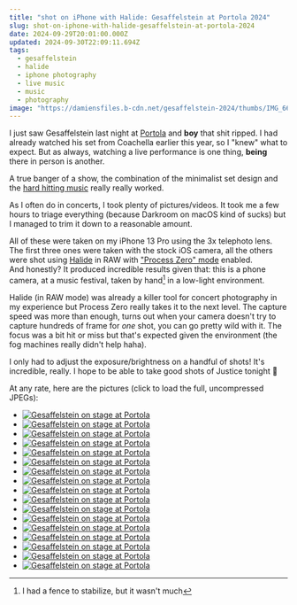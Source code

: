 ```yaml
---
title: "shot on iPhone with Halide: Gesaffelstein at Portola 2024"
slug: shot-on-iphone-with-halide-gesaffelstein-at-portola-2024
date: 2024-09-29T20:01:00.000Z
updated: 2024-09-30T22:09:11.694Z
tags:
  - gesaffelstein
  - halide
  - iphone photography
  - live music
  - music
  - photography
image: "https://damiensfiles.b-cdn.net/gesaffelstein-2024/thumbs/IMG_6646%2015%20Edited.jpg"
---
```


I just saw Gesaffelstein last night at [Portola](https://portolamusicfestival.com/) and **boy** that shit ripped. I had already watched his set from Coachella earlier this year, so I "knew" what to expect. But as always, watching a live performance is one thing, **being** there in person is another.

A true banger of a show, the combination of the minimalist set design and the [hard hitting music](https://www.youtube.com/watch?v=4HnUmZOjsyU) really really worked.

As I often do in concerts, I took plenty of pictures/videos. It took me a few hours to triage everything (because Darkroom on macOS kind of sucks) but I managed to trim it down to a reasonable amount.

All of these were taken on my iPhone 13 Pro using the 3x telephoto lens. The first three ones were taken with the stock iOS camera, all the others were shot using [Halide](https://halide.cam/) in RAW with ["Process Zero" mode](https://www.lux.camera/introducing-process-zero-for-iphone/) enabled.  
And honestly? It produced incredible results given that: this is a phone camera, at a music festival, taken by hand[^1] in a low-light environment.

Halide (in RAW mode) was already a killer tool for concert photography in my experience but Process Zero really takes it to the next level. The capture speed was more than enough, turns out when your camera doesn't try to capture hundreds of frame for _one_ shot, you can go pretty wild with it. The focus was a bit hit or miss but that's expected given the environment (the fog machines really didn't help haha).

I only had to adjust the exposure/brightness on a handful of shots! It's incredible, really. I hope to be able to take good shots of Justice tonight 🤞

At any rate, here are the pictures (click to load the full, uncompressed JPEGs):

<div class="gallery">
  <ul>
    <li><a href="https://damiensfiles.b-cdn.net/gesaffelstein-2024/IMG_6415 1 Edited.jpg"><img loading="lazy" decoding="async" src="https://damiensfiles.b-cdn.net/gesaffelstein-2024/thumbs/IMG_6415 1 Edited.jpg" alt="Gesaffelstein on stage at Portola"></a></li>
    <li><a href="https://damiensfiles.b-cdn.net/gesaffelstein-2024/IMG_6447 2 Edited.jpg"><img loading="lazy" decoding="async" src="https://damiensfiles.b-cdn.net/gesaffelstein-2024/thumbs/IMG_6447 2 Edited.jpg" alt="Gesaffelstein on stage at Portola"></a></li>
    <li><a href="https://damiensfiles.b-cdn.net/gesaffelstein-2024/IMG_6497 3 Edited.jpg"><img loading="lazy" decoding="async" src="https://damiensfiles.b-cdn.net/gesaffelstein-2024/thumbs/IMG_6497 3 Edited.jpg" alt="Gesaffelstein on stage at Portola"></a></li>
    <li><a href="https://damiensfiles.b-cdn.net/gesaffelstein-2024/IMG_6535 4 Edited.jpg"><img loading="lazy" decoding="async" src="https://damiensfiles.b-cdn.net/gesaffelstein-2024/thumbs/IMG_6535 4 Edited.jpg" alt="Gesaffelstein on stage at Portola"></a></li>
    <li><a href="https://damiensfiles.b-cdn.net/gesaffelstein-2024/IMG_6540 5 Edited.jpg"><img loading="lazy" decoding="async" src="https://damiensfiles.b-cdn.net/gesaffelstein-2024/thumbs/IMG_6540 5 Edited.jpg" alt="Gesaffelstein on stage at Portola"></a></li>
    <li><a href="https://damiensfiles.b-cdn.net/gesaffelstein-2024/IMG_6546 6 Edited.jpg"><img loading="lazy" decoding="async" src="https://damiensfiles.b-cdn.net/gesaffelstein-2024/thumbs/IMG_6546 6 Edited.jpg" alt="Gesaffelstein on stage at Portola"></a></li>
    <li><a href="https://damiensfiles.b-cdn.net/gesaffelstein-2024/IMG_6558 7 Edited.jpg"><img loading="lazy" decoding="async" src="https://damiensfiles.b-cdn.net/gesaffelstein-2024/thumbs/IMG_6558 7 Edited.jpg" alt="Gesaffelstein on stage at Portola"></a></li>
    <li><a href="https://damiensfiles.b-cdn.net/gesaffelstein-2024/IMG_6568 8 Edited.jpg"><img loading="lazy" decoding="async" src="https://damiensfiles.b-cdn.net/gesaffelstein-2024/thumbs/IMG_6568 8 Edited.jpg" alt="Gesaffelstein on stage at Portola"></a></li>
    <li><a href="https://damiensfiles.b-cdn.net/gesaffelstein-2024/IMG_6577 9 Edited.jpg"><img loading="lazy" decoding="async" src="https://damiensfiles.b-cdn.net/gesaffelstein-2024/thumbs/IMG_6577 9 Edited.jpg" alt="Gesaffelstein on stage at Portola"></a></li>
    <li><a href="https://damiensfiles.b-cdn.net/gesaffelstein-2024/IMG_6578 10 Edited.jpg"><img loading="lazy" decoding="async" src="https://damiensfiles.b-cdn.net/gesaffelstein-2024/thumbs/IMG_6578 10 Edited.jpg" alt="Gesaffelstein on stage at Portola"></a></li>
    <li><a href="https://damiensfiles.b-cdn.net/gesaffelstein-2024/IMG_6585 11 Edited.jpg"><img loading="lazy" decoding="async" src="https://damiensfiles.b-cdn.net/gesaffelstein-2024/thumbs/IMG_6585 11 Edited.jpg" alt="Gesaffelstein on stage at Portola"></a></li>
    <li><a href="https://damiensfiles.b-cdn.net/gesaffelstein-2024/IMG_6589 12 Edited.jpg"><img loading="lazy" decoding="async" src="https://damiensfiles.b-cdn.net/gesaffelstein-2024/thumbs/IMG_6589 12 Edited.jpg" alt="Gesaffelstein on stage at Portola"></a></li>
    <li><a href="https://damiensfiles.b-cdn.net/gesaffelstein-2024/IMG_6628 13 Edited.jpg"><img loading="lazy" decoding="async" src="https://damiensfiles.b-cdn.net/gesaffelstein-2024/thumbs/IMG_6628 13 Edited.jpg" alt="Gesaffelstein on stage at Portola"></a></li>
    <li><a href="https://damiensfiles.b-cdn.net/gesaffelstein-2024/IMG_6644 14 Edited.jpg"><img loading="lazy" decoding="async" src="https://damiensfiles.b-cdn.net/gesaffelstein-2024/thumbs/IMG_6644 14 Edited.jpg" alt="Gesaffelstein on stage at Portola"></a></li>
    <li><a href="https://damiensfiles.b-cdn.net/gesaffelstein-2024/IMG_6646 15 Edited.jpg"><img loading="lazy" decoding="async" src="https://damiensfiles.b-cdn.net/gesaffelstein-2024/thumbs/IMG_6646 15 Edited.jpg" alt="Gesaffelstein on stage at Portola"></a></li>
    <li><a href="https://damiensfiles.b-cdn.net/gesaffelstein-2024/IMG_6686 16 Edited.jpg"><img loading="lazy" decoding="async" src="https://damiensfiles.b-cdn.net/gesaffelstein-2024/thumbs/IMG_6686 16 Edited.jpg" alt="Gesaffelstein on stage at Portola"></a></li>
    <li><a href="https://damiensfiles.b-cdn.net/gesaffelstein-2024/IMG_6719 17 Edited.jpg"><img loading="lazy" decoding="async" src="https://damiensfiles.b-cdn.net/gesaffelstein-2024/thumbs/IMG_6719 17 Edited.jpg" alt="Gesaffelstein on stage at Portola"></a></li>
  </ul>
</div>

[^1]: I had a fence to stabilize, but it wasn't much
